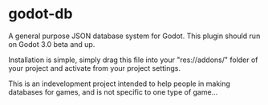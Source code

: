 # godot-db
A general purpose JSON database system for Godot. This plugin should run on Godot 3.0 beta and up.

Installation is simple, simply drag this file into your "res://addons/" folder of your project and activate from your project settings.

This is an indevelopment project intended to help people in making databases for games, and is not specific to one type of game...
